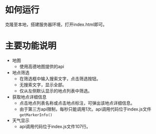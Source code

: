 # 如何运行

克隆至本地，搭建服务器环境，打开index.html即可。

# 主要功能说明

- 地图
  - 使用高德地图提供的api
- 地点筛选
  - 在筛选框中输入搜索文字，点击筛选按钮。
  - 无搜索文字，显示全部。
  - 仅从左侧默认显示的地点列表中筛选。
- 获取地点详细信息
  - 点击地点列表名称或点击地点标注，可弹出该地点详细信息。
  - 由于第三方api限制，每秒只能调用1次。api调用代码位于index.js文件`getMarkerInfo()`
- 天气显示
  - api调用代码位于index.js文件107行。